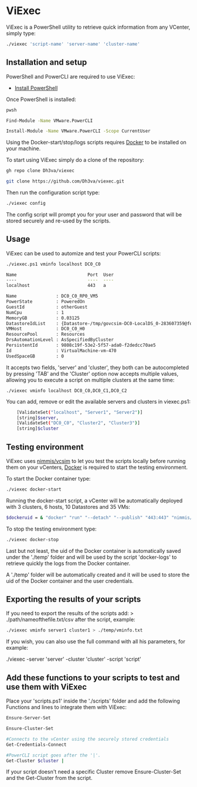 # ViExec

ViExec is a PowerShell utility to retrieve quick information from any VCenter, simply type:

```bash
./viexec 'script-name' 'server-name' 'cluster-name'
```

## Installation and setup

PowerShell and PowerCLI are required to use ViExec:

- [Install PowerShell](https://docs.microsoft.com/en-us/powershell/scripting/install/installing-powershell?view=powershell-7.1)

Once PowerShell is installed:

```Bash
pwsh

Find-Module -Name VMware.PowerCLI

Install-Module -Name VMware.PowerCLI -Scope CurrentUser
```

Using the Docker-start/stop/logs scripts requires [Docker](https://www.docker.com/) to be installed on your machine. 

To start using ViExec simply do a clone of the repository:

```bash
gh repo clone Dh3va/viexec

git clone https://github.com/Dh3va/viexec.git
```
Then run the configuration script type:

```bash
./viexec config
```

The config script will prompt you for your user and password that will be stored securely and re-used by the scripts.

## Usage

ViExec can be used to automize and test your PowerCLI scripts:

```bash
./viexec.ps1 vminfo localhost DC0_C0

Name                           Port  User
----                           ----  ----
localhost                      443   a

Name               : DC0_C0_RP0_VM5
PowerState         : PoweredOn
GuestId            : otherGuest
NumCpu             : 1
MemoryGB           : 0.03125
DatastoreIdList    : {Datastore-/tmp/govcsim-DC0-LocalDS_0-283607359@folder-5}
VMHost             : DC0_C0_H0
ResourcePool       : Resources
DrsAutomationLevel : AsSpecifiedByCluster
PersistentId       : 9808c19f-53e2-5f57-ada0-f2dedcc70ae5
Id                 : VirtualMachine-vm-470
UsedSpaceGB        : 0
```

It accepts two fields, 'server' and 'cluster', they both can be autocompleted by pressing 'TAB' and the 'Cluster' option now accepts multiple values, allowing you to execute a script on multiple clusters at the same time:

```bash_
./viexec vminfo localhost DC0_C0,DC0_C1,DC0_C2
```

You can add, remove or edit the available servers and clusters in viexec.ps1:

```bash
    [ValidateSet("localhost", "Server1", "Server2")]
    [string]$server,
    [ValidateSet("DC0_C0", "Cluster2", "Cluster3")]
    [string]$cluster
```

## Testing environment

ViExec uses [nimmis/vcsim](https://github.com/nimmis/docker-vcsim) to let you test the scripts locally before running them on your vCenters, [Docker](https://www.docker.com/) is required to start the testing environment.

To start the Docker container type:

```bash
./viexec docker-start
```

Running the docker-start script, a vCenter will be automatically deployed with 3 clusters, 6 hosts, 10 Datastores and 35 VMs:

```bash
$dockeruid = & "docker" "run" "--detach" "--publish" "443:443" "nimmis/vcsim" "-c" "3" "--data-stores" "10" "--hosts" "6" "--virtual-machines" "35"
```

To stop the testing environment type:

```bash
./viexec docker-stop
```

Last but not least, the uid of the Docker container is automatically saved under the './temp' folder and will be used by the script 'docker-logs' to retrieve quickly the logs from the Docker container.

A './temp' folder will be automatically created and it will be used to store the uid of the Docker container and the user credentials.

## Exporting the results of your scripts

If you need to export the results of the scripts add: > ./path/nameofthefile.txt/csv after the script, example:

```bash
./viexec vminfo server1 cluster1 > ./temp/vminfo.txt
```

If you wish, you can also use the full command with all his parameters, for example:

./viexec -server 'server' -cluster 'cluster' -script 'script'

## Add these functions to your scripts to test and use them with ViExec

Place your 'scripts.ps1' inside the './scripts' folder and add the following Functions and lines to integrate them with ViExec:

```bash
Ensure-Server-Set

Ensure-Cluster-Set

#Connects to the vCenter using the securely stored credentials
Get-Credentials-Connect

#PowerCLI script goes after the '|'.
Get-Cluster $cluster | 
```

If your script doesn't need a specific Cluster remove Ensure-Cluster-Set and the Get-Cluster from the script.
